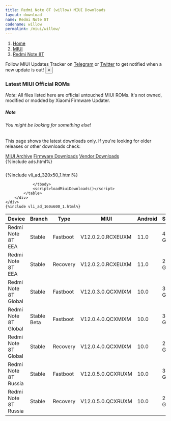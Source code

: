 ```yaml
---
title: Redmi Note 8T (willow) MIUI Downloads
layout: download
name: Redmi Note 8T
codename: willow
permalink: /miui/willow/
---
```

<nav aria-label="breadcrumb">
    <ol class="breadcrumb">
        <li class="breadcrumb-item"><a href="/">Home</a></li>
        <li class="breadcrumb-item"><a href="/miui/">MIUI</a></li>
        <li class="breadcrumb-item active" aria-current="page"><a href="/miui/willow/">Redmi Note 8T</a></li>
    </ol>
</nav>
<div class="alert alert-primary alert-dismissible fade show" role="alert">
    Follow MIUI Updates Tracker on <a href="https://t.me/MIUIUpdatesTracker" class="alert-link">Telegram</a>
     or <a href="https://twitter.com/MiFwUpdater" class="alert-link">Twitter</a> to get notified when a new update is out!
    <button type="button" class="close" data-dismiss="alert" aria-label="Close">
        <span aria-hidden="true">&times;</span>
    </button>
</div>

### Latest MIUI Official ROMs
*Note*: All files listed here are official untouched MIUI ROMs. It's not owned, modified or modded by Xiaomi Firmware Updater.
<div class="card">
  <div class="card-body">
    <h5 class="card-title">Note</h5>
    <h6 class="card-subtitle mb-2 text-muted">You might be looking for something else!</h6>
    <p class="card-text">This page shows the latest downloads only.
     If you're looking for older releases or other downloads check:</p>
    <a href="/archive/miui/willow/" class="card-link">MIUI Archive</a>
    <a href="/firmware/willow/" class="card-link">Firmware Downloads</a>
    <a href="/vendor/willow/" class="card-link">Vendor Downloads</a>
  </div>
</div>
{%include ads.html%}
<div class="row justify-content-center">
    <div class="col-10">
        <div class="table-responsive-md" style="margin-top: 25px;">
            {%include vli_ad_320x50_1.html%}
            <table id="miui" class="display dt-responsive nowrap compact table table-striped table-hover table-sm">
                <thead class="thead-dark">
                    <tr>
                        <th data-ref="device">Device</th>
                        <th data-ref="branch">Branch</th>
                        <th data-ref="type">Type</th>
                        <th data-ref="miui">MIUI</th>
                        <th data-ref="android">Android</th>
                        <th data-ref="size">Size</th>
                        <th data-ref="size">Date</th>
                        <th data-ref="link">Link</th>
                    </tr>
                </thead>
                <tbody>
                <tr><td>Redmi Note 8T EEA</td><td>Stable</td><td>Fastboot</td><td>V12.0.2.0.RCXEUXM</td><td>11.0</td><td>4.0 GB</td><td>2021-07-29</td><td><a href="/miui/willow/stable/V12.0.2.0.RCXEUXM/">Download</a></td></tr>
<tr><td>Redmi Note 8T EEA</td><td>Stable</td><td>Recovery</td><td>V12.0.2.0.RCXEUXM</td><td>11.0</td><td>2.5 GB</td><td>2021-08-13</td><td><a href="/miui/willow/stable/V12.0.2.0.RCXEUXM/">Download</a></td></tr>
<tr><td>Redmi Note 8T Global</td><td>Stable</td><td>Fastboot</td><td>V12.0.3.0.QCXMIXM</td><td>10.0</td><td>3.8 GB</td><td>2021-03-31</td><td><a href="/miui/willow/stable/V12.0.3.0.QCXMIXM/">Download</a></td></tr>
<tr><td>Redmi Note 8T Global</td><td>Stable Beta</td><td>Fastboot</td><td>V12.0.4.0.QCXMIXM</td><td>10.0</td><td>3.9 GB</td><td>2021-07-19</td><td><a href="/miui/willow/stable beta/V12.0.4.0.QCXMIXM/">Download</a></td></tr>
<tr><td>Redmi Note 8T Global</td><td>Stable</td><td>Recovery</td><td>V12.0.4.0.QCXMIXM</td><td>10.0</td><td>2.4 GB</td><td>2021-07-23</td><td><a href="/miui/willow/stable/V12.0.4.0.QCXMIXM/">Download</a></td></tr>
<tr><td>Redmi Note 8T Russia</td><td>Stable</td><td>Fastboot</td><td>V12.0.5.0.QCXRUXM</td><td>10.0</td><td>3.8 GB</td><td>2021-07-12</td><td><a href="/miui/willow/stable/V12.0.5.0.QCXRUXM/">Download</a></td></tr>
<tr><td>Redmi Note 8T Russia</td><td>Stable</td><td>Recovery</td><td>V12.0.5.0.QCXRUXM</td><td>10.0</td><td>2.4 GB</td><td>2021-07-20</td><td><a href="/miui/willow/stable/V12.0.5.0.QCXRUXM/">Download</a></td></tr>

                </tbody>
                <script>loadMiuiDownloads()</script>
            </table>
        </div>
    </div>
    {%include vli_ad_160x600_1.html%}
</div>
